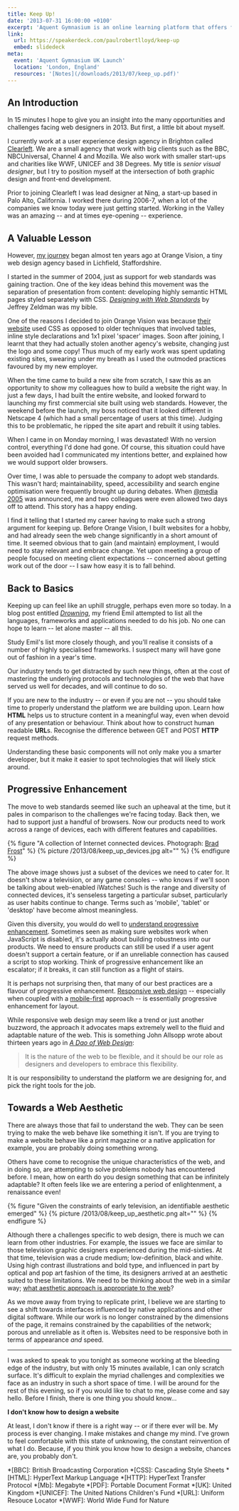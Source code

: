 ```yaml
---
title: Keep Up!
date: '2013-07-31 16:00:00 +0100'
excerpt: 'Aquent Gymnasium is an online learning platform that offers free courses for designers looking to improve their web development skills. This is the talk I gave at their UK Launch event.'
link:
  url: https://speakerdeck.com/paulrobertlloyd/keep-up
  embed: slidedeck
meta:
  event: 'Aquent Gymnasium UK Launch'
  location: 'London, England'
  resources: '[Notes](/downloads/2013/07/keep_up.pdf)'
---
```

## An Introduction
In 15 minutes I hope to give you an insight into the many opportunities and challenges facing web designers in 2013. But first, a little bit about myself.

I currently work at a user experience design agency in Brighton called [Clearleft][1]. We are a small agency that work with big clients such as the BBC, NBCUniversal, Channel 4 and Mozilla. We also work with smaller start-ups and charities like WWF, UNICEF and 38 Degrees. My title is *senior visual designer*, but I try to position myself at the intersection of both graphic design and front-end development.

Prior to joining Clearleft I was lead designer at Ning, a start-up based in Palo Alto, California. I worked there during 2006-7, when a lot of the companies we know today were just getting started. Working in the Valley was an amazing -- and at times eye-opening -- experience.

## A Valuable Lesson
However, [my journey][2] began almost ten years ago at Orange Vision, a tiny web design agency based in Lichfield, Staffordshire.

I started in the summer of 2004, just as support for web standards was gaining traction. One of the key ideas behind this movement was the separation of presentation from content: developing highly semantic HTML pages styled separately with CSS. <cite>[Designing with Web Standards][3]</cite> by Jeffrey Zeldman was my bible.

One of the reasons I decided to join Orange Vision was because [their website][4] used CSS as opposed to older techniques that involved tables, inline style declarations and 1x1 pixel 'spacer' images. Soon after joining, I learnt that they had actually stolen another agency's website, changing just the logo and some copy! Thus much of my early work was spent updating existing sites, swearing under my breath as I used the outmoded practices favoured by my new employer.

When the time came to build a new site from scratch, I saw this as an opportunity to show my colleagues how to build a website the right way. In just a few days, I had built the entire website, and looked forward to launching my first commercial site built using web standards. However, the weekend before the launch, my boss noticed that it looked different in Netscape 4 (which had a small percentage of users at this time). Judging this to be problematic, he ripped the site apart and rebuilt it using tables.

When I came in on Monday morning, I was devastated! With no version control, everything I'd done had gone. Of course, this situation could have been avoided had I communicated my intentions better, and explained how we would support older browsers.

Over time, I was able to persuade the company to adopt web standards. This wasn't hard; maintainability, speed, accessibility and search engine optimisation were frequently brought up during debates. When [@media 2005][5] was announced, me and two colleagues were even allowed two days off to attend. This story has a happy ending.

I find it telling that I started my career having to make such a strong argument for keeping up. Before Orange Vision, I built websites for a hobby, and had already seen the web change significantly in a short amount of time. It seemed obvious that to gain (and maintain) employment, I would need to stay relevant and embrace change. Yet upon meeting a group of people focused on meeting client expectations -- concerned about getting work out of the door -- I saw how easy it is to fall behind.

## Back to Basics
Keeping up can feel like an uphill struggle, perhaps even more so today. In a blog post entitled <cite>[Drowning][6]</cite>, my friend Emil attempted to list all the languages, frameworks and applications needed to do his job. No one can hope to learn -- let alone master -- all this.

Study Emil's list more closely though, and you'll realise it consists of a number of highly specialised frameworks. I suspect many will have gone out of fashion in a year's time.

Our industry tends to get distracted by such new things, often at the cost of mastering the underlying protocols and technologies of the web that have served us well for decades, and will continue to do so.

If you are new to the industry -- or even if you are not -- you should take time to properly understand the platform we are building upon. Learn how **HTML** helps us to structure content in a meaningful way, even when devoid of any presentation or behaviour. Think about how to construct human readable **URL**s. Recognise the difference between GET and POST **HTTP** request methods.

Understanding these basic components will not only make you a smarter developer, but it make it easier to spot technologies that will likely stick around.

## Progressive Enhancement
The move to web standards seemed like such an upheaval at the time, but it pales in comparison to the challenges we're facing today. Back then, we had to support just a handful of browsers. Now our products need to work across a range of devices, each with different features and capabilities.

{% figure "A collection of Internet connected devices. Photograph: [Brad Frost](https://www.flickr.com/photos/brad_frost/7387823392/)" %}
{% picture /2013/08/keep_up_devices.jpg alt="" %}
{% endfigure %}

The above image shows just a subset of the devices we need to cater for. It doesn't show a television, or any game consoles -- who knows if we'll soon be talking about web-enabled iWatches! Such is the range and diversity of connected devices, it's senseless targeting a particular subset, particularly as user habits continue to change. Terms such as 'mobile', 'tablet' or 'desktop' have become almost meaningless.

Given this diversity, you would do well to [understand progressive enhancement][7]. Sometimes seen as making sure websites work when JavaScript is disabled, it's actually about building robustness into our products. We need to ensure products can still be used if a user agent doesn't support a certain feature, or if an unreliable connection has caused a script to stop working. Think of progressive enhancement like an escalator; if it breaks, it can still function as a flight of stairs.

It is perhaps not surprising then, that many of our best practices are a flavour of progressive enhancement. [Responsive web design][8] -- especially when coupled with a [mobile-first][9] approach -- is essentially progressive enhancement for layout.

While responsive web design may seem like a trend or just another buzzword, the approach it advocates maps extremely well to the fluid and adaptable nature of the web. This is something John Allsopp wrote about thirteen years ago in [*A Dao of Web Design*][10]:

> It is the nature of the web to be flexible, and it should be our role as designers and developers to embrace this flexibility.

It is our responsibility to understand the platform we are designing for, and pick the right tools for the job.

## Towards a Web Aesthetic
There are always those that fail to understand the web. They can be seen trying to make the web behave like something it isn't. If you are trying to make a website behave like a print magazine or a native application for example, you are probably doing something wrong.

Others have come to recognise the unique characteristics of the web, and in doing so, are attempting to solve problems nobody has encountered before. I mean, how on earth do you design something that can be infinitely adaptable? It often feels like we are entering a period of enlightenment, a renaissance even!

{% figure "Given the constraints of early television, an identifiable aesthetic emerged" %}
{% picture /2013/08/keep_up_aesthetic.png alt="" %}
{% endfigure %}

Although there a challenges specific to web design, there is much we can learn from other industries. For example, the issues we face are similar to those television graphic designers experienced during the mid-sixties. At that time, television was a crude medium; low-definition, black and white. Using high contrast illustrations and bold type, and influenced in part by optical and pop art fashion of the time, its designers arrived at an aesthetic suited to these limitations. We need to be thinking about the web in a similar way; [what aesthetic approach is appropriate to the web][11]?

As we move away from trying to replicate print, I believe we are starting to see a shift towards interfaces influenced by native applications and other digital software. While our work is no longer constrained by the dimensions of the page, it remains constrained by the capabilities of the network; porous and unreliable as it often is. Websites need to be responsive both in terms of appearance *and* speed.

* * *

I was asked to speak to you tonight as someone working at the bleeding edge of the industry, but with only 15 minutes available, I can only scratch surface. It's difficult to explain the myriad challenges and complexities we face as an industry in such a short space of time. I will be around for the rest of this evening, so if you would like to chat to me, please come and say hello. Before I finish, there is one thing you should know...

**I don't know how to design a website**

At least, I don't know if there is a right way -- or if there ever will be. My process is ever changing. I make mistakes and change my mind. I've grown to feel comfortable with this state of unknowing, the constant reinvention of what I do. Because, if you think you know how to design a website, chances are, you probably don't.

[1]: http://clearleft.com/
[2]: http://lloydyweb.paulrobertlloyd.com/blog/2006/01/my_journey_so_far.php
[3]: http://www.zeldman.com/dwws/
[4]: http://web.archive.org/web/20040627083538/http://www.orangevision.co.uk/
[5]: http://lloydyweb.paulrobertlloyd.com/blog/2005/06/reflecting_on_media_2005.php
[6]: http://thatemil.com/blog/2013/05/22/drowning/
[7]: http://alistapart.com/article/understandingprogressiveenhancement
[8]: http://alistapart.com/article/responsive-web-design
[9]: http://www.lukew.com/ff/entry.asp?933
[10]: http://alistapart.com/article/dao
[11]: http://alistapart.com/article/the-web-aesthetic

*[BBC]: British Broadcasting Corporation
*[CSS]: Cascading Style Sheets
*[HTML]: HyperText Markup Language
*[HTTP]: HyperText Transfer Protocol
*[Mb]: Megabyte
*[PDF]: Portable Document Format
*[UK]: United Kingdom
*[UNICEF]: The United Nations Children's Fund
*[URL]: Uniform Resouce Locator
*[WWF]: World Wide Fund for Nature

